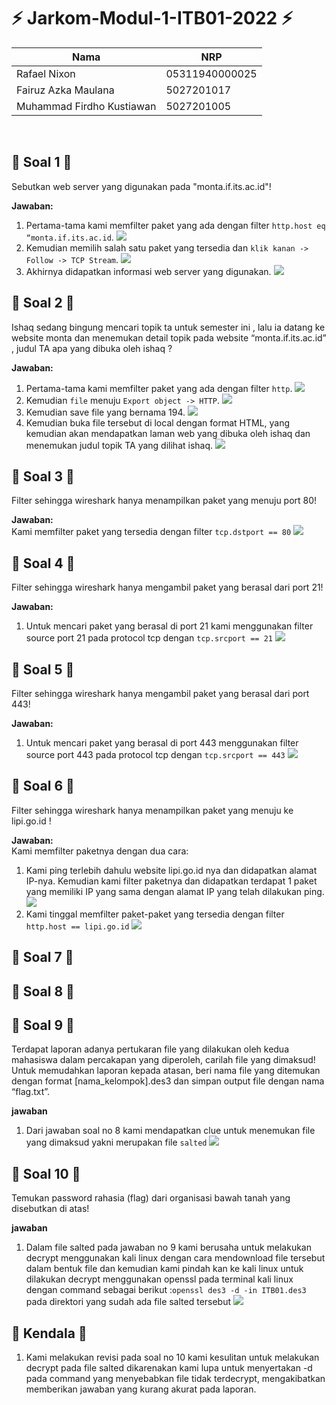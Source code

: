 # :zap: **Jarkom-Modul-1-ITB01-2022** :zap:

| Nama                      | NRP            |
|---------------------------|----------------|
| Rafael Nixon              | 05311940000025 |
| Fairuz Azka Maulana       | 5027201017     |
| Muhammad Firdho Kustiawan | 5027201005     | 
<br/>


## :large_blue_circle: **Soal 1** :large_blue_circle: 
Sebutkan web server yang digunakan pada "monta.if.its.ac.id"!

**Jawaban:**
<br>
1. Pertama-tama kami memfilter paket yang ada dengan filter ```http.host eq “monta.if.its.ac.id```.
   <img src="./img/Nomor1a.png">
2. Kemudian memilih salah satu paket yang tersedia dan ```klik kanan -> Follow -> TCP Stream```.
   <img src="./img/Nomor1b.png">
3. Akhirnya didapatkan informasi web server yang digunakan.
   <img src="./img/Nomor1c.png">

## :large_blue_circle: **Soal 2** :large_blue_circle: 
Ishaq sedang bingung mencari topik ta untuk semester ini , lalu ia datang ke website monta dan menemukan detail topik pada website “monta.if.its.ac.id” , judul TA apa yang dibuka oleh ishaq ?

**Jawaban:**
<br>
1. Pertama-tama kami memfilter paket yang ada dengan filter ```http```.
   <img src="./img/No. 2a.jpg">
2. Kemudian ```file``` menuju ```Export object -> HTTP```.
   <img src="./img/No. 2b.png">
3. Kemudian save file yang bernama 194.
   <img src="./img/No. 2c.png">
4. Kemudian buka file tersebut di local dengan format HTML, yang kemudian akan mendapatkan laman web yang dibuka oleh ishaq dan menemukan judul topik TA yang dilihat      ishaq.
   <img src="./img/No. 2d.png">

## :large_blue_circle: **Soal 3** :large_blue_circle: 
Filter sehingga wireshark hanya menampilkan paket yang menuju port 80! 

**Jawaban:**
<br>
Kami memfilter paket yang tersedia dengan filter ```tcp.dstport == 80```
<img src="./img/Nomor3.png">

## :large_blue_circle: **Soal 4** :large_blue_circle:
Filter sehingga wireshark hanya mengambil paket yang berasal dari port 21!

**Jawaban:**
<br>
1. Untuk mencari paket yang berasal di port 21 kami menggunakan filter source port 21 pada protocol tcp dengan ```tcp.srcport == 21```
   <img src="./img/No. 4.png">

## :large_blue_circle: **Soal 5** :large_blue_circle: 
Filter sehingga wireshark hanya mengambil paket yang berasal dari port 443!

**Jawaban:**
<br>
1. Untuk mencari paket yang berasal di port 443 menggunakan filter source port 443 pada protocol tcp dengan ```tcp.srcport == 443```
   <img src="./img/No. 5.png">

## :large_blue_circle: **Soal 6** :large_blue_circle: 
Filter sehingga wireshark hanya menampilkan paket yang menuju ke lipi.go.id !

**Jawaban:**
<br>
Kami memfilter paketnya dengan dua cara:
1. Kami ping terlebih dahulu website lipi.go.id nya dan didapatkan alamat IP-nya. Kemudian kami filter paketnya dan didapatkan terdapat 1 paket yang memiliki IP yang sama dengan alamat IP yang telah dilakukan ping.
   <img src="./img/Nomor6.png">
2. Kami tinggal memfilter paket-paket yang tersedia dengan filter ```http.host == lipi.go.id```
   <img src="./img/Nomor6b.png">

## :large_blue_circle: **Soal 7** :large_blue_circle: 
## :large_blue_circle: **Soal 8** :large_blue_circle: 

## :large_blue_circle: **Soal 9** :large_blue_circle: 
Terdapat laporan adanya pertukaran file yang dilakukan oleh kedua mahasiswa dalam percakapan yang diperoleh, carilah file yang dimaksud! Untuk memudahkan laporan kepada atasan, beri nama file yang ditemukan dengan format [nama_kelompok].des3 dan simpan output file dengan nama “flag.txt”.

**jawaban**
<br>
1. Dari jawaban soal no 8 kami mendapatkan clue untuk menemukan file yang dimaksud yakni merupakan file ```salted```
   <img src="./img/No. 9.jpg">

## :large_blue_circle: **Soal 10** :large_blue_circle: 
Temukan password rahasia (flag) dari organisasi bawah tanah yang disebutkan di atas!

**jawaban**
<br>
1. Dalam file salted pada jawaban no 9 kami berusaha untuk melakukan decrypt menggunakan kali linux dengan cara mendownload file tersebut dalam bentuk file dan kemudian kami pindah kan ke kali linux untuk dilakukan decrypt menggunakan openssl pada terminal kali linux dengan command sebagai berikut :```openssl des3 -d -in ITB01.des3```
   pada direktori yang sudah ada file salted tersebut 
   <img src="./img/No. 10.png">
   
## :large_blue_circle: **Kendala** :large_blue_circle:
1. Kami melakukan revisi pada soal no 10 kami kesulitan untuk melakukan decrypt pada file salted dikarenakan kami lupa untuk menyertakan -d pada command yang menyebabkan file tidak terdecrypt, mengakibatkan memberikan jawaban yang kurang akurat pada laporan.
